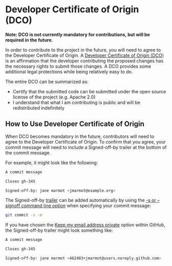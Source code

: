 # Developer Certificate of Origin (DCO)

**Note: DCO is not currently mandatory for contributions, but will be required
in the future.**

In order to contribute to the project in the future, you will need to agree to
the Developer Certificate of Origin. A
[Developer Certificate of Origin (DCO)](https://developercertificate.org/) is an
affirmation that the developer contributing the proposed changes has the
necessary rights to submit those changes. A DCO provides some additional legal
protections while being relatively easy to do.

The entire DCO can be summarized as:

- Certify that the submitted code can be submitted under the open source license
  of the project (e.g. Apache 2.0)
- I understand that what I am contributing is public and will be redistributed
  indefinitely

## How to Use Developer Certificate of Origin

When DCO becomes mandatory in the future, contributors will need to agree to the
Developer Certificate of Origin. To confirm that you agree, your commit message
will need to include a Signed-off-by trailer at the bottom of the commit
message.

For example, it might look like the following:

```bash
A commit message

Closes gh-345

Signed-off-by: jane marmot <jmarmot@example.org>
```

The Signed-off-by [trailer](https://git-scm.com/docs/git-interpret-trailers) can
be added automatically by using the
[-s or –signoff command line option](https://git-scm.com/docs/git-commit/2.13.7#Documentation/git-commit.txt--s)
when specifying your commit message:

```bash
git commit -s -m
```

If you have chosen the
[Keep my email address private](https://docs.github.com/en/account-and-profile/setting-up-and-managing-your-personal-account-on-github/managing-email-preferences/setting-your-commit-email-address#about-commit-email-addresses)
option within GitHub, the Signed-off-by trailer might look something like:

```bash
A commit message

Closes gh-345

Signed-off-by: jane marmot <462403+jmarmot@users.noreply.github.com>
```
